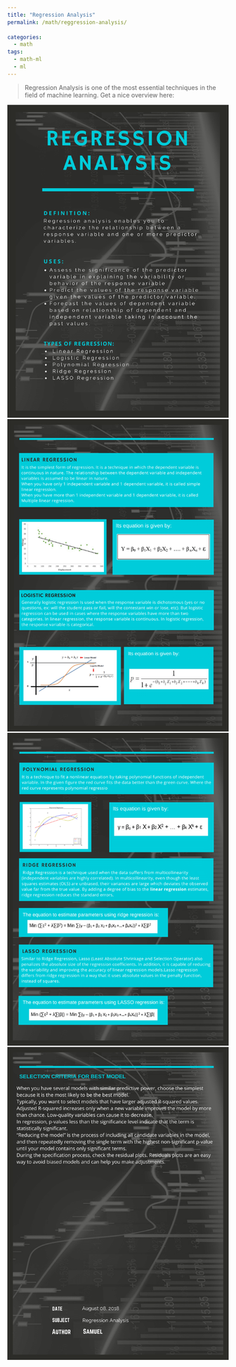 ```yaml
---
title: "Regression Analysis"
permalink: /math/reggression-analysis/

categories:
  - math
tags:
  - math-ml
  - ml
---
```


> Regression Analysis is one of the most essential techniques in the field of machine learning. Get a nice overview here:

<img src="/assets/images/math/regression-analysis/Regression-1.png" alt="regression info graphic"/>
<img src="/assets/images/math/regression-analysis/Regression-2.png" alt="regression info graphic"/>
<img src="/assets/images/math/regression-analysis/Regression-3.png" alt="regression info graphic"/>
<img src="/assets/images/math/regression-analysis/Regression-4.png" alt="regression info graphic"/>
